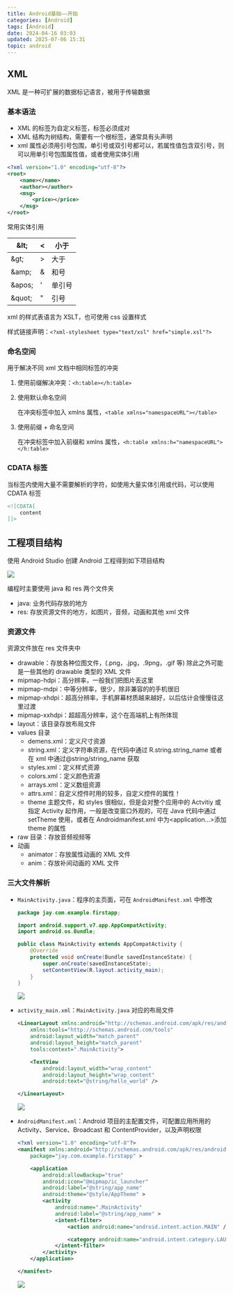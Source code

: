 ```yaml
---
title: Android基础——开始
categories: [Android]
tags: [Android]
date: 2024-04-16 03:03
updated: 2025-07-06 15:31
topic: android
---
```

## XML

XML 是一种可扩展的数据标记语言，被用于传输数据

### 基本语法

- XML 的标签为自定义标签，标签必须成对
- XML 结构为树结构，需要有一个根标签，通常具有头声明
- xml 属性必须用引号包围，单引号或双引号都可以，若属性值包含双引号，则可以用单引号包围属性值，或者使用实体引用

```xml
<?xml version="1.0" encoding="utf-8"?>
<root>
	<name></name>
    <author></author>
    <msg>
        <price></price>
    </msg>
</root>
```

常用实体引用

| \&lt;   | <    | 小于   |
| ------- | ---- | ------ |
| \&gt;   | >    | 大于   |
| \&amp;  | &    | 和号   |
| \&apos; | '    | 单引号 |
| \&quot; | "    | 引号   |

xml 的样式表语言为 XSLT，也可使用 css 设置样式

样式链接声明：`<?xml-stylesheet type="text/xsl" href="simple.xsl"?>`

### 命名空间

用于解决不同 xml 文档中相同标签的冲突

1. 使用前缀解决冲突：`<h:table></h:table>`

2. 使用默认命名空间

    在冲突标签中加入 xmlns 属性，`<table xmlns="namespaceURL"></table>`
    
3. 使用前缀 + 命名空间

    在冲突标签中加入前缀和 xmlns 属性，`<h:table xmlns:h="namespaceURL"></h:table>`

### CDATA 标签

当标签内使用大量不需要解析的字符，如使用大量实体引用或代码，可以使用 CDATA 标签

```xml
<![CDATA[
	content
]]>
```

## 工程项目结构

使用 Android Studio 创建 Android 工程得到如下项目结构

![](android-开始-1751743097897.png)

编程时主要使用 java 和 res 两个文件夹
- java: 业务代码存放的地方
- res: 存放资源文件的地方，如图片，音频，动画和其他 xml 文件

### 资源文件

资源文件放在 res 文件夹中
- drawable：存放各种位图文件，(.png，.jpg，.9png，.gif 等) 除此之外可能是一些其他的 drawable 类型的 XML 文件
- mipmap-hdpi：高分辨率，一般我们把图片丢这里
- mipmap-mdpi：中等分辨率，很少，除非兼容的的手机很旧
- mipmap-xhdpi：超高分辨率，手机屏幕材质越来越好，以后估计会慢慢往这里过渡
- mipmap-xxhdpi：超超高分辨率，这个在高端机上有所体现
- layout：该目录存放布局文件
- values 目录
    - demens.xml：定义尺寸资源
    - string.xml：定义字符串资源，在代码中通过 R.string.string_name 或者在 xml 中通过@string/string_name 获取
    - styles.xml：定义样式资源
    - colors.xml：定义颜色资源
    - arrays.xml：定义数组资源
    - attrs.xml：自定义控件时用的较多，自定义控件的属性！
    - theme 主题文件，和 styles 很相似，但是会对整个应用中的 Actvitiy 或指定 Activity 起作用，一般是改变窗口外观的，可在 Java 代码中通过 setTheme 使用，或者在 Androidmanifest.xml 中为<application...>添加 theme 的属性
- raw 目录：存放音频视频等
- 动画
    - animator：存放属性动画的 XML 文件
    - anim：存放补间动画的 XML 文件

### 三大文件解析

- `MainActivity.java`：程序的主页面，可在 `AndroidManifest.xml` 中修改

    ```java
    package jay.com.example.firstapp;
    
    import android.support.v7.app.AppCompatActivity;
    import android.os.Bundle;
    
    public class MainActivity extends AppCompatActivity {
        @Override
        protected void onCreate(Bundle savedInstanceState) {
            super.onCreate(savedInstanceState);
            setContentView(R.layout.activity_main);
        }
    }
    ```

    ![](android-开始-1751743187460.jpg)

- `activity_main.xml`：`MainActivity.java` 对应的布局文件

    ```xml
    <LinearLayout xmlns:android="http://schemas.android.com/apk/res/android"
        xmlns:tools="http://schemas.android.com/tools"
        android:layout_width="match_parent"
        android:layout_height="match_parent"
        tools:context=".MainActivity">
    
        <TextView
            android:layout_width="wrap_content"
            android:layout_height="wrap_content"
            android:text="@string/hello_world" />
    
    </LinearLayout>
    ```

    ![](android-开始-1751743206639.jpg)

- `AndroidManifest.xml`：Android 项目的主配置文件，可配置应用所用的 Activity、Service、Broadcast 和 ContentProvider，以及声明权限

    ```xml
    <?xml version="1.0" encoding="utf-8"?>
    <manifest xmlns:android="http://schemas.android.com/apk/res/android"
        package="jay.com.example.firstapp" >
    
        <application
            android:allowBackup="true"
            android:icon="@mipmap/ic_launcher"
            android:label="@string/app_name"
            android:theme="@style/AppTheme" >
            <activity
                android:name=".MainActivity"
                android:label="@string/app_name" >
                <intent-filter>
                    <action android:name="android.intent.action.MAIN" />
    
                    <category android:name="android.intent.category.LAUNCHER" />
                </intent-filter>
            </activity>
        </application>
    
    </manifest>
    ```

    ![](android-开始-1751743255452.jpg)
